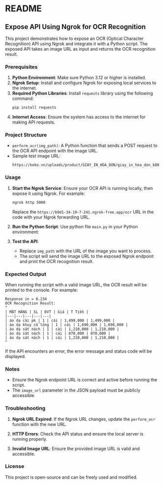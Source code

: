 # README

## Expose API Using Ngrok for OCR Recognition

This project demonstrates how to expose an OCR (Optical Character Recognition) API using Ngrok and integrate it with a Python script. The exposed API takes an image URL as input and returns the OCR recognition result.

### Prerequisites

1. **Python Environment**: Make sure Python 3.12 or higher is installed.
2. **Ngrok Setup**: Install and configure Ngrok for exposing local services to the internet.
3. **Required Python Libraries**: Install `requests` library using the following command:
   ```bash
   pip install requests
   ```
4. **Internet Access**: Ensure the system has access to the internet for making API requests.

### Project Structure

- `perform_ocr(img_path)`: A Python function that sends a POST request to the OCR API endpoint with the image URL.
- Sample test image URL:
  ```
  https://keko.vn/uploads/product/GIAY_IN_HOA_DON/giay_in_hoa_don_k80/SAN_PHAM_GIAY_IN_BILL_K80X45.jpg
  ```

### Usage

1. **Start the Ngrok Service**:
   Ensure your OCR API is running locally, then expose it using Ngrok. For example:
   ```bash
   ngrok http 5000
   ```
   Replace the `https://b9d1-34-19-7-241.ngrok-free.app/ocr` URL in the code with your Ngrok forwarding URL.

2. **Run the Python Script**:
   Use python file `main.py` in your Python environment:

3. **Test the API**:
   - Replace `img_path` with the URL of the image you want to process.
   - The script will send the image URL to the exposed Ngrok endpoint and print the OCR recognition result.

### Expected Output

When running the script with a valid image URL, the OCR result will be printed to the console. For example:
```text
Response in = 0.234
OCR Recognition Result:
"
| MẶT HÀNG | SL | ĐVT | Giá | T Tiền |
|---|---|---|---|---|
| áo dạ cài pk | 1 | cái | 1,499,000 | 1,499,000 |
| áo dạ khuy cổ lông | 1 | cái | 1,690,000 | 1,690,000 |
| áo dạ sát nách | 1 | cái | 1,210,000 | 1,210,000 |
| áo dạ sát nách | 1 | cái | 870,000 | 870,000 |
| áo dạ sát nách | 1 | cái | 1,210,000 | 1,210,000 |
"
```

If the API encounters an error, the error message and status code will be displayed.

### Notes

- Ensure the Ngrok endpoint URL is correct and active before running the script.
- The `image_url` parameter in the JSON payload must be publicly accessible.

### Troubleshooting

1. **Ngrok URL Expired**:
   If the Ngrok URL changes, update the `perform_ocr` function with the new URL.

2. **HTTP Errors**:
   Check the API status and ensure the local server is running properly.

3. **Invalid Image URL**:
   Ensure the provided image URL is valid and accessible.

### License

This project is open-source and can be freely used and modified.